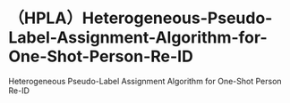 # （HPLA）Heterogeneous-Pseudo-Label-Assignment-Algorithm-for-One-Shot-Person-Re-ID
Heterogeneous Pseudo-Label Assignment Algorithm for One-Shot Person Re-ID

